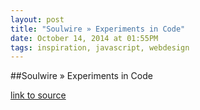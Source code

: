 ```yaml
---
layout: post
title: "Soulwire » Experiments in Code"
date: October 14, 2014 at 01:55PM
tags: inspiration, javascript, webdesign
---
```

##Soulwire » Experiments in Code

[link to source](http://ift.tt/qfjn61) 
